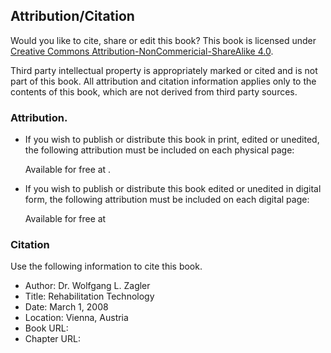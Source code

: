 ## Attribution/Citation

Would you like to cite, share or edit this book?
This book is licensed under [Creative Commons Attribution-NonCommericial-ShareAlike 4.0](https://creativecommons.org/licenses/by-nc-sa/4.0/).

Third party intellectual property is appropriately marked or cited and is not part of this book.
All attribution and citation information applies only to the contents of this book, which are not derived from third party sources.

### Attribution.

- If you wish to publish or distribute this book in print, edited or unedited, the following attribution must be included on each physical page:

  Available for free at <BookUrl/>.

- If you wish to publish or distribute this book edited or unedited in digital form, the following attribution must be included on each digital page:

  Available for free at <BookUrl/>

### Citation

Use the following information to cite this book.

- Author: Dr. Wolfgang L. Zagler
- Title: Rehabilitation Technology
- Date: March 1, 2008
- Location: Vienna, Austria
- Book URL: <BookUrl/>
- Chapter URL: <ChapterUrl/>
